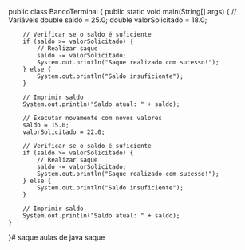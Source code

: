 public class BancoTerminal {
    public static void main(String[] args) {
        // Variáveis
        double saldo = 25.0;
        double valorSolicitado = 18.0;

        // Verificar se o saldo é suficiente
        if (saldo >= valorSolicitado) {
            // Realizar saque
            saldo -= valorSolicitado;
            System.out.println("Saque realizado com sucesso!");
        } else {
            System.out.println("Saldo insuficiente");
        }

        // Imprimir saldo
        System.out.println("Saldo atual: " + saldo);

        // Executar novamente com novos valores
        saldo = 15.0;
        valorSolicitado = 22.0;

        // Verificar se o saldo é suficiente
        if (saldo >= valorSolicitado) {
            // Realizar saque
            saldo -= valorSolicitado;
            System.out.println("Saque realizado com sucesso!");
        } else {
            System.out.println("Saldo insuficiente");
        }

        // Imprimir saldo
        System.out.println("Saldo atual: " + saldo);
    }
}# saque
aulas de java saque
